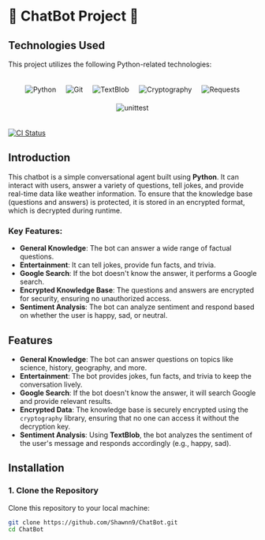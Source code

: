 # 🤖 ChatBot Project 🤖

## Technologies Used

This project utilizes the following Python-related technologies:

<div style="display: flex; flex-wrap: wrap; justify-content: center; gap: 20px; padding: 20px;">
  <img src="https://img.shields.io/badge/Python-Programming-yellowgreen" alt="Python" />
  <img alt="Git" src="https://img.shields.io/badge/-Git-F05032?style=flat-square&logo=git&logoColor=white" />
  <img alt="TextBlob" src="https://img.shields.io/badge/TextBlob-NLP-lightgrey?logo=python" />
  <img alt="Cryptography" src="https://img.shields.io/badge/Cryptography-encryption-lightgrey" />
  <img alt="Requests" src="https://img.shields.io/badge/Requests-HTTP-ff7b7b" />
  <img alt="unittest" src="https://img.shields.io/badge/unittest-testing-green" />
</div>

[![CI Status](https://github.com/Shawnn9/ChatBot/actions/workflows/ci.yml/badge.svg)](https://github.com/Shawnn9/ChatBot/actions/workflows/ci.yml)

## Introduction

This chatbot is a simple conversational agent built using **Python**. It can interact with users, answer a variety of questions, tell jokes, and provide real-time data like weather information. To ensure that the knowledge base (questions and answers) is protected, it is stored in an encrypted format, which is decrypted during runtime.

### Key Features:
- **General Knowledge**: The bot can answer a wide range of factual questions.
- **Entertainment**: It can tell jokes, provide fun facts, and trivia.
- **Google Search**: If the bot doesn't know the answer, it performs a Google search.
- **Encrypted Knowledge Base**: The questions and answers are encrypted for security, ensuring no unauthorized access.
- **Sentiment Analysis**: The bot can analyze sentiment and respond based on whether the user is happy, sad, or neutral.

## Features

- **General Knowledge**: The bot can answer questions on topics like science, history, geography, and more.
- **Entertainment**: The bot provides jokes, fun facts, and trivia to keep the conversation lively.
- **Google Search**: If the bot doesn't know the answer, it will search Google and provide relevant results.
- **Encrypted Data**: The knowledge base is securely encrypted using the `cryptography` library, ensuring that no one can access it without the decryption key.
- **Sentiment Analysis**: Using **TextBlob**, the bot analyzes the sentiment of the user's message and responds accordingly (e.g., happy, sad).

## Installation

### 1. Clone the Repository

Clone this repository to your local machine:

```bash
git clone https://github.com/Shawnn9/ChatBot.git
cd ChatBot

